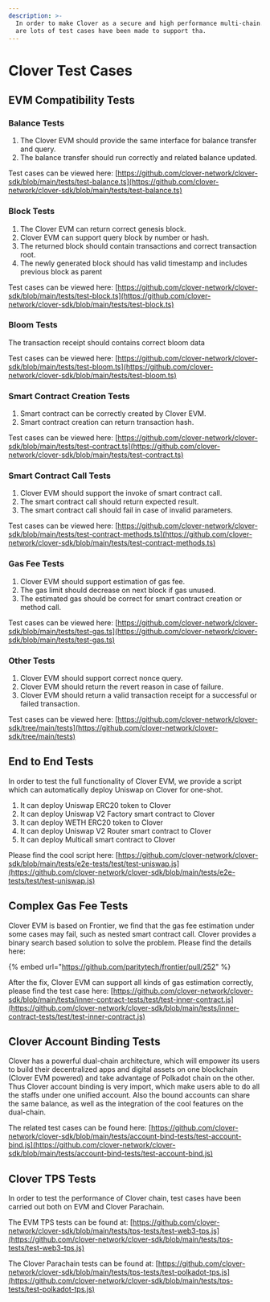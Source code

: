```yaml
---
description: >-
  In order to make Clover as a secure and high performance multi-chain. There
  are lots of test cases have been made to support tha.
---
```


# Clover Test Cases

## EVM Compatibility Tests

### Balance Tests

1. The Clover EVM should provide the same interface for balance transfer and query.
2. The balance transfer should run correctly and related balance updated.

Test cases can be viewed here: [https://github.com/clover-network/clover-sdk/blob/main/tests/test-balance.ts](https://github.com/clover-network/clover-sdk/blob/main/tests/test-balance.ts)

### Block Tests

1. The Clover EVM can return correct genesis block.
2. Clover EVM can support query block by number or hash.
3. The returned block should contain transactions and correct transaction root.
4. The newly generated block should has valid timestamp and includes previous block as parent

Test cases can be viewed here: [https://github.com/clover-network/clover-sdk/blob/main/tests/test-block.ts](https://github.com/clover-network/clover-sdk/blob/main/tests/test-block.ts)

### Bloom Tests

The transaction receipt should contains correct bloom data

Test cases can be viewed here: [https://github.com/clover-network/clover-sdk/blob/main/tests/test-bloom.ts](https://github.com/clover-network/clover-sdk/blob/main/tests/test-bloom.ts)

### Smart Contract Creation Tests

1. Smart contract can be correctly  created by Clover EVM.
2. Smart contract creation can return transaction hash.

Test cases can be viewed here: [https://github.com/clover-network/clover-sdk/blob/main/tests/test-contract.ts](https://github.com/clover-network/clover-sdk/blob/main/tests/test-contract.ts)

### Smart Contract Call Tests

1. Clover EVM should support the invoke of smart contract call.
2. The smart contract call should return expected result.
3. The smart contract call should fail in case of invalid parameters.

Test cases can be viewed here: [https://github.com/clover-network/clover-sdk/blob/main/tests/test-contract-methods.ts](https://github.com/clover-network/clover-sdk/blob/main/tests/test-contract-methods.ts)

### Gas Fee Tests

1. Clover EVM should support estimation of gas fee.
2. The gas limit should decrease on next block if gas unused.
3. The estimated gas should be correct for smart contract creation or method call.

Test cases can be viewed here: [https://github.com/clover-network/clover-sdk/blob/main/tests/test-gas.ts](https://github.com/clover-network/clover-sdk/blob/main/tests/test-gas.ts)

### Other Tests

1. Clover EVM should support correct nonce query.
2. Clover EVM should return the revert reason in case of failure.
3. Clover EVM should return a valid transaction receipt for a successful or failed transaction.

Test cases can be viewed here: [https://github.com/clover-network/clover-sdk/tree/main/tests](https://github.com/clover-network/clover-sdk/tree/main/tests)

## End to End Tests

In order to test the full functionality of Clover EVM, we provide a script which can automatically deploy Uniswap on Clover for one-shot.

1. It can deploy Uniswap ERC20 token to Clover
2. It can deploy Uniswap V2 Factory smart contract to Clover
3. It can deploy WETH ERC20 token to Clover
4. It can deploy Uniswap V2 Router smart contract to Clover
5. It can deploy Multicall smart contract to Clover

Please find the cool script here: [https://github.com/clover-network/clover-sdk/blob/main/tests/e2e-tests/test/test-uniswap.js](https://github.com/clover-network/clover-sdk/blob/main/tests/e2e-tests/test/test-uniswap.js)

## Complex Gas Fee Tests

Clover EVM is based on Frontier, we find that the gas fee estimation under some cases may fail, such as nested smart contract call.  Clover provides a binary search based solution to solve the problem. Please find the details here:

{% embed url="https://github.com/paritytech/frontier/pull/252" %}

After the fix, Clover EVM can support all kinds of gas estimation correctly, please find the test case here: [https://github.com/clover-network/clover-sdk/blob/main/tests/inner-contract-tests/test/test-inner-contract.js](https://github.com/clover-network/clover-sdk/blob/main/tests/inner-contract-tests/test/test-inner-contract.js)

## Clover Account Binding Tests

Clover has a powerful dual-chain architecture, which will empower its users to build their decentralized apps and digital assets on one blockchain (Clover EVM powered) and take advantage of Polkadot chain on the other. Thus Clover account binding is very import, which make users able to do all the staffs under one unified account. Also the bound accounts can share the same balance, as well as the integration of the cool features on the dual-chain.

The related test cases can be found here: [https://github.com/clover-network/clover-sdk/blob/main/tests/account-bind-tests/test-account-bind.js](https://github.com/clover-network/clover-sdk/blob/main/tests/account-bind-tests/test-account-bind.js)

## Clover TPS Tests

In order to test the performance of Clover chain,  test cases have been carried out both on EVM and Clover Parachain.

The EVM TPS tests can be found at: [https://github.com/clover-network/clover-sdk/blob/main/tests/tps-tests/test-web3-tps.js](https://github.com/clover-network/clover-sdk/blob/main/tests/tps-tests/test-web3-tps.js)

The Clover Parachain tests can be found at: [https://github.com/clover-network/clover-sdk/blob/main/tests/tps-tests/test-polkadot-tps.js](https://github.com/clover-network/clover-sdk/blob/main/tests/tps-tests/test-polkadot-tps.js)
